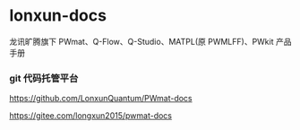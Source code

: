 # lonxun-docs

龙讯旷腾旗下 PWmat、Q-Flow、Q-Studio、MATPL(原 PWMLFF)、PWkit 产品手册

### git 代码托管平台

https://github.com/LonxunQuantum/PWmat-docs

https://gitee.com/longxun2015/pwmat-docs

